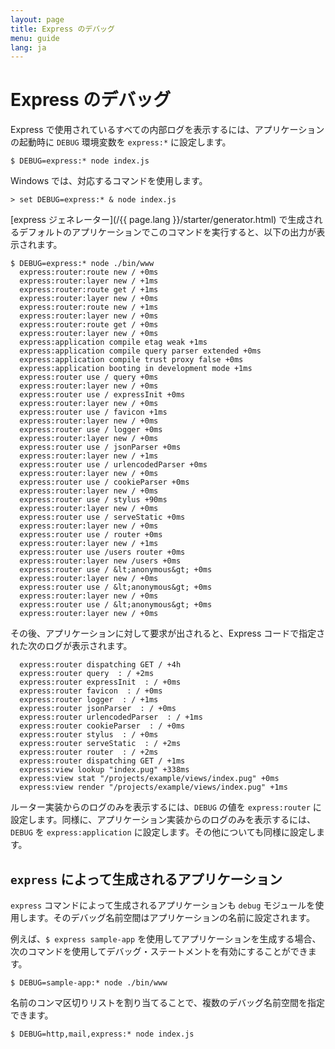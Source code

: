 ```yaml
---
layout: page
title: Express のデバッグ
menu: guide
lang: ja
---
```


# Express のデバッグ

Express で使用されているすべての内部ログを表示するには、アプリケーションの起動時に `DEBUG` 環境変数を `express:*` に設定します。

```console
$ DEBUG=express:* node index.js
```

Windows では、対応するコマンドを使用します。

```console
> set DEBUG=express:* & node index.js
```

[express ジェネレーター](/{{ page.lang }}/starter/generator.html) で生成されるデフォルトのアプリケーションでこのコマンドを実行すると、以下の出力が表示されます。

```console
$ DEBUG=express:* node ./bin/www
  express:router:route new / +0ms
  express:router:layer new / +1ms
  express:router:route get / +1ms
  express:router:layer new / +0ms
  express:router:route new / +1ms
  express:router:layer new / +0ms
  express:router:route get / +0ms
  express:router:layer new / +0ms
  express:application compile etag weak +1ms
  express:application compile query parser extended +0ms
  express:application compile trust proxy false +0ms
  express:application booting in development mode +1ms
  express:router use / query +0ms
  express:router:layer new / +0ms
  express:router use / expressInit +0ms
  express:router:layer new / +0ms
  express:router use / favicon +1ms
  express:router:layer new / +0ms
  express:router use / logger +0ms
  express:router:layer new / +0ms
  express:router use / jsonParser +0ms
  express:router:layer new / +1ms
  express:router use / urlencodedParser +0ms
  express:router:layer new / +0ms
  express:router use / cookieParser +0ms
  express:router:layer new / +0ms
  express:router use / stylus +90ms
  express:router:layer new / +0ms
  express:router use / serveStatic +0ms
  express:router:layer new / +0ms
  express:router use / router +0ms
  express:router:layer new / +1ms
  express:router use /users router +0ms
  express:router:layer new /users +0ms
  express:router use / &lt;anonymous&gt; +0ms
  express:router:layer new / +0ms
  express:router use / &lt;anonymous&gt; +0ms
  express:router:layer new / +0ms
  express:router use / &lt;anonymous&gt; +0ms
  express:router:layer new / +0ms
```

その後、アプリケーションに対して要求が出されると、Express コードで指定された次のログが表示されます。

```console
  express:router dispatching GET / +4h
  express:router query  : / +2ms
  express:router expressInit  : / +0ms
  express:router favicon  : / +0ms
  express:router logger  : / +1ms
  express:router jsonParser  : / +0ms
  express:router urlencodedParser  : / +1ms
  express:router cookieParser  : / +0ms
  express:router stylus  : / +0ms
  express:router serveStatic  : / +2ms
  express:router router  : / +2ms
  express:router dispatching GET / +1ms
  express:view lookup "index.pug" +338ms
  express:view stat "/projects/example/views/index.pug" +0ms
  express:view render "/projects/example/views/index.pug" +1ms
```

ルーター実装からのログのみを表示するには、`DEBUG` の値を `express:router` に設定します。同様に、アプリケーション実装からのログのみを表示するには、`DEBUG` を `express:application` に設定します。その他についても同様に設定します。

## `express` によって生成されるアプリケーション

`express` コマンドによって生成されるアプリケーションも `debug` モジュールを使用します。そのデバッグ名前空間はアプリケーションの名前に設定されます。

例えば、`$ express sample-app` を使用してアプリケーションを生成する場合、次のコマンドを使用してデバッグ・ステートメントを有効にすることができます。

```console
$ DEBUG=sample-app:* node ./bin/www
```

名前のコンマ区切りリストを割り当てることで、複数のデバッグ名前空間を指定できます。

```console
$ DEBUG=http,mail,express:* node index.js
```

